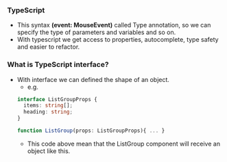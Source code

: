 ﻿### TypeScript

- This syntax **(event: MouseEvent)** called Type annotation, so we can specify the type of parameters and variables and so on.
- With typescript we get access to properties, autocomplete, type safety and easier to refactor.

### What is TypeScript interface?
- With interface we can defined the shape of an object.
  - e.g.
  ```Typescript
  interface ListGroupProps {
    items: string[];
    heading: string;
  }

  function ListGroup(props: ListGroupProps){ ... }
  ```
  - This code above mean that the ListGroup component will receive an object like this.
